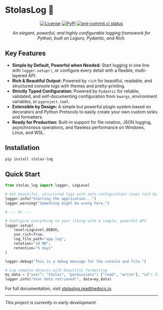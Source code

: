 # StolasLog 🦉

<p align="center">
  <!-- Badges will be added here later -->
  <a href="https://github.com/Qu1nel/StolasLog/blob/main/LICENSE"><img alt="License" src="https://img.shields.io/badge/License-MIT-yellow.svg"></a>
  <a href="https://pypi.org/project/stolas-log/"><img alt="PyPI" src="https://img.shields.io/pypi/v/stolas-log"></a>
  <a href="https://results.pre-commit.ci/latest/github/Qu1nel/StolasLog/main"><img alt="pre-commit.ci status" src="https://results.pre-commit.ci/badge/github/Qu1nel/StolasLog/main.svg"></a>
</p>

<p align="center">
  <em>An elegant, powerful, and highly configurable logging framework for Python, built on Loguru, Pydantic, and Rich.</em>
</p>

<!-- end-of-readme-intro -->

## Key Features

*   **Simple by Default, Powerful when Needed:** Start logging in one line with `logger.setup()`, or configure every detail with a flexible, multi-layered API.
*   **Rich & Beautiful Output:** Powered by `rich` for beautiful, readable, and structured console logs with themes and pretty-printing.
*   **Strictly Typed Configuration:** Powered by `Pydantic` for reliable, validated, and self-documenting configuration from `kwargs`, environment variables, or `pyproject.toml`.
*   **Extensible by Design:** A simple but powerful plugin system based on decorators and Python Protocols to easily create your own custom sinks and formatters.
*   **Ready for Production:** Built-in support for file rotation, JSON logging, asynchronous operations, and flawless performance on Windows, Linux, and WSL.

## Installation

```bash
pip install stolas-log
```

## Quick Start

```python
from stolas_log import logger, LogLevel

# Get beautiful, structured logs with zero configuration (uses rich by default)
logger.info("Starting the application...")
logger.warning("Something might be wrong here.")

# --- Or ---

# Configure everything to your liking with a simple, powerful API
logger.setup(
    level=LogLevel.DEBUG,
    use_rich=True,
    log_file_path="app.log",
    rotation="10 MB",
    retention="5 days"
)

logger.debug("This is a debug message for the console and file.")

# Log complex objects with beautiful formatting
my_data = {"user": "Stolas", "permissions": ["read", "write"], "id": 72}
logger.info("User data retrieved:", data=my_data)
```

For full documentation, visit [stolaslog.readthedocs.io](https://stolaslog.readthedocs.io/en/latest/).

---
*This project is currently in early development.*
